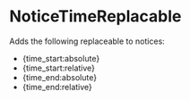 # NoticeTimeReplacable

Adds the following replaceable to notices:
- {time_start:absolute}
- {time_start:relative}
- {time_end:absolute}
- {time_end:relative} 
